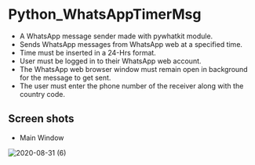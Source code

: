 # Python_WhatsAppTimerMsg
- A WhatsApp message sender made with pywhatkit module.
- Sends WhatsApp messages from WhatsApp web at a specified time.
- Time must be inserted in a 24-Hrs format.
- User must be logged in to their WhatsApp web account.
- The WhatsApp web browser window must remain open in background for the message to get sent.
- The user must enter the phone number of the receiver along with the country code.

## Screen shots

- Main Window

![2020-08-31 (6)](https://user-images.githubusercontent.com/64532019/91744378-099cfa00-ebd7-11ea-842f-b21a08cb0f59.png)
